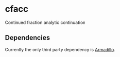# cfacc
Continued fraction analytic continuation

## Dependencies
Currently the only third party dependency is [Armadillo](http://arma.sourceforge.net/docs.html). 
